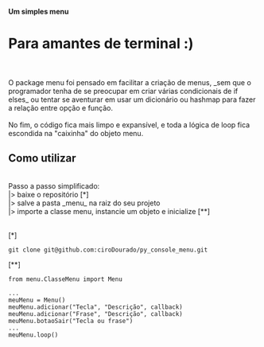 __Um simples menu__
# Para amantes de terminal :)
<br>
<br>
O package menu foi pensado em facilitar a criação de menus, _sem que o programador tenha de se preocupar em criar várias condicionais de if elses_ ou tentar se aventurar em usar um dicionário ou hashmap para fazer a relação entre opção e função.
<br>
<br>
No fim, o código fica mais limpo e expansível, e toda a lógica de loop fica escondida na "caixinha" do objeto menu.

## Como utilizar
<br>
Passo a passo simplificado: 
<br>
|> baixe o repositório [*]
<br>
|> salve a pasta _menu_ na raiz do seu projeto
<br>
|> importe a classe menu, instancie um objeto e inicialize [**]
<br>
<br>

[*]

```
git clone git@github.com:ciroDourado/py_console_menu.git
```
[**]

```
from menu.ClasseMenu import Menu

...
meuMenu = Menu()
meuMenu.adicionar("Tecla", "Descrição", callback)
meuMenu.adicionar("Frase", "Descrição", callback)
meuMenu.botaoSair("Tecla ou frase")
...
meuMenu.loop() 
```